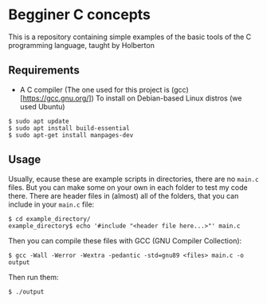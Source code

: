 # Begginer C concepts
This is a repository containing simple examples of the basic tools of the C programming language, taught by Holberton
## Requirements
- A C compiler (The one used for this project is (gcc)[https://gcc.gnu.org/])
To install on Debian-based Linux distros (we used Ubuntu)
```
$ sudo apt update
$ sudo apt install build-essential
$ sudo apt-get install manpages-dev
```
## Usage
Usually, ecause these are example scripts in directories, there are no ``main.c`` files. But you can make some on your own in each folder to test my code there. There are header files in (almost) all of the folders, that you can include in your ``main.c`` file:
```
$ cd example_directory/
example_directory$ echo '#include "<header file here...>"' main.c
```
Then you can compile these files with  GCC (GNU Compiler Collection):
```
$ gcc -Wall -Werror -Wextra -pedantic -std=gnu89 <files> main.c -o output
```
Then run them:
```
$ ./output
```
